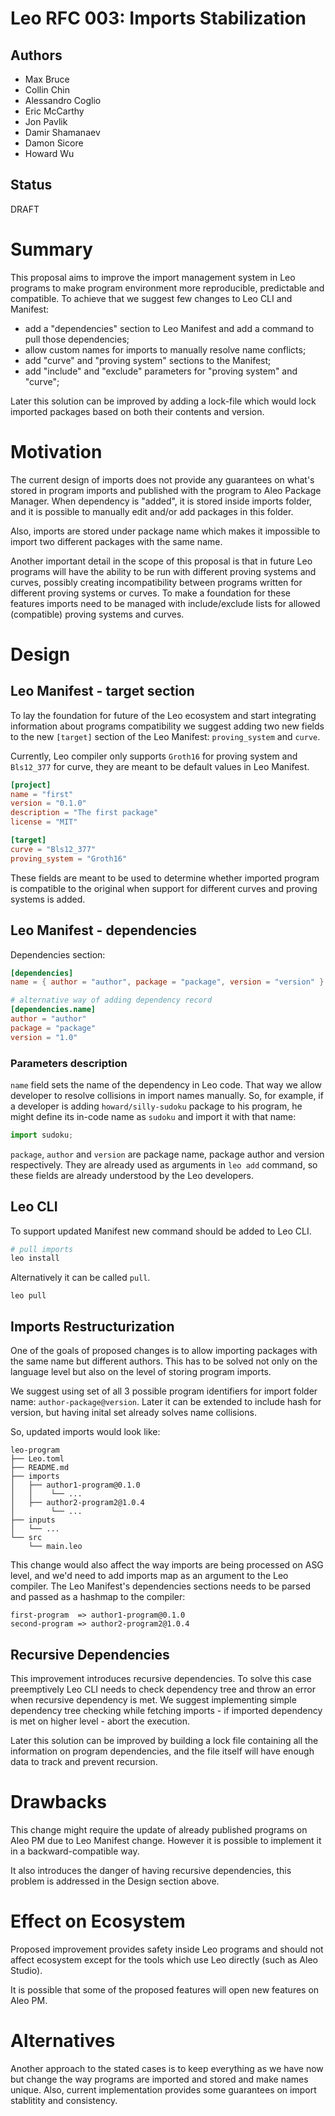 # Leo RFC 003: Imports Stabilization

## Authors

- Max Bruce
- Collin Chin
- Alessandro Coglio
- Eric McCarthy
- Jon Pavlik
- Damir Shamanaev
- Damon Sicore
- Howard Wu

## Status

DRAFT

# Summary

This proposal aims to improve the import management system in Leo programs to
make program environment more reproducible, predictable and compatible. To achieve 
that we suggest few changes to Leo CLI and Manifest:

- add a "dependencies" section to Leo Manifest and add a command to pull those dependencies;
- allow custom names for imports to manually resolve name conflicts;
- add "curve" and "proving system" sections to the Manifest;
- add "include" and "exclude" parameters for "proving system" and "curve";

Later this solution can be improved by adding a lock-file which would lock
imported packages based on both their contents and version. 

# Motivation

The current design of imports does not provide any guarantees on what's stored 
in program imports and published with the program to Aleo Package Manager. 
When dependency is "added", it is stored inside imports folder, and it is possible
to manually edit and/or add packages in this folder.

Also, imports are stored under package name which makes it impossible to import
two different packages with the same name. 

Another important detail in the scope of this proposal is that in future Leo
programs will have the ability to be run with different proving systems 
and curves, possibly creating incompatibility between programs written 
for different proving systems or curves. To make a foundation for these features
imports need to be managed with include/exclude lists for allowed (compatible) 
proving systems and curves.

# Design

## Leo Manifest - target section

To lay the foundation for future of the Leo ecosystem and start integrating
information about programs compatibility we suggest adding two new fields to
the new `[target]` section of the Leo Manifest: `proving_system` and `curve`.

Currently, Leo compiler only supports `Groth16` for proving system and `Bls12_377`
for curve, they are meant to be default values in Leo Manifest.

```toml
[project]
name = "first"
version = "0.1.0"
description = "The first package"
license = "MIT"

[target]
curve = "Bls12_377"
proving_system = "Groth16"
```

These fields are meant to be used to determine whether imported program is 
compatible to the original when support for different curves and proving systems
is added.

## Leo Manifest - dependencies

Dependencies section:

```toml
[dependencies]
name = { author = "author", package = "package", version = "version" }

# alternative way of adding dependency record
[dependencies.name]
author = "author"
package = "package"
version = "1.0"
```

### Parameters description

`name` field sets the name of the dependency in Leo code. That way we allow 
developer to resolve collisions in import names manually. So, for example,
if a developer is adding `howard/silly-sudoku` package to his program, he
might define its in-code name as `sudoku` and import it with that name:

```ts
import sudoku;
```

`package`, `author` and `version` are package name, package author and 
version respectively. They are already used as arguments in `leo add` 
command, so these fields are already understood by the Leo developers.

## Leo CLI 

To support updated Manifest new command should be added to Leo CLI. 

```bash
# pull imports
leo install
```

Alternatively it can be called `pull`.
```
leo pull
```

## Imports Restructurization

One of the goals of proposed changes is to allow importing packages with the
same name but different authors. This has to be solved not only on the 
language level but also on the level of storing program imports. 

We suggest using set of all 3 possible program identifiers for import
folder name: `author-package@version`. Later it can be extended to 
include hash for version, but having inital set already solves name
collisions.

So, updated imports would look like:

```
leo-program
├── Leo.toml
├── README.md
├── imports
│   ├── author1-program@0.1.0
│   │    └── ...
│   ├── author2-program2@1.0.4
│        └── ...
├── inputs
│   └── ...
└── src
    └── main.leo
```

This change would also affect the way imports are being processed on ASG
level, and we'd need to add imports map as an argument to the Leo compiler.
The Leo Manifest's dependencies sections needs to be parsed and passed as 
a hashmap to the compiler:

```
first-program  => author1-program@0.1.0
second-program => author2-program2@1.0.4
```

## Recursive Dependencies

This improvement introduces recursive dependencies. To solve this case preemptively
Leo CLI needs to check dependency tree and throw an error when recursive dependency
is met. We suggest implementing simple dependency tree checking while fetching
imports - if imported dependency is met on higher level - abort the execution.

Later this solution can be improved by building a lock file containing all the
information on program dependencies, and the file itself will have enough data
to track and prevent recursion.

# Drawbacks

This change might require the update of already published programs on Aleo PM due to
Leo Manifest change. However it is possible to implement it in a backward-compatible
way.

It also introduces the danger of having recursive dependencies, this problem is addressed in the Design section above.

# Effect on Ecosystem

Proposed improvement provides safety inside Leo programs and should not affect
ecosystem except for the tools which use Leo directly (such as Aleo Studio). 

It is possible that some of the proposed features will open new features on Aleo PM. 

# Alternatives

Another approach to the stated cases is to keep everything as we have now but change
the way programs are imported and stored and make names unique. Also, current 
implementation provides some guarantees on import stablitity and consistency. 
